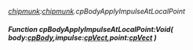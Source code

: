_[chipmunk](../../modules/chipmunk/chipmunk-module.md):[chipmunk](../../modules/chipmunk/chipmunk-module.md).cpBodyApplyImpulseAtLocalPoint_
##### Function cpBodyApplyImpulseAtLocalPoint:Void( body:[cpBody](../../modules/chipmunk/chipmunk-cpbody.md),impulse:[cpVect](../../modules/chipmunk/chipmunk-cpvect.md),point:[cpVect](../../modules/chipmunk/chipmunk-cpvect.md) )
